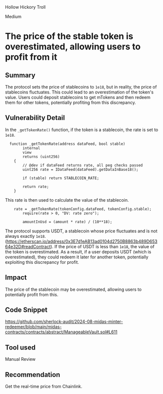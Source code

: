 Hollow Hickory Troll

Medium

# The price of the stable token is overestimated, allowing users to profit from it

## Summary
The protocol sets the price of stablecoins to `1e18`, but in reality, the price of stablecoins fluctuates. This could lead to an overestimation of the token's value. Users could deposit stablecoins to get mTokens and then redeem them for other tokens, potentially profiting from this discrepancy.

## Vulnerability Detail
In the `_getTokenRate()` function, if the token is a stablecoin, the rate is set to `1e18`. 
```solidity
  function _getTokenRate(address dataFeed, bool stable)
        internal
        view
        returns (uint256)
    {
        // @dev if dataFeed returns rate, all peg checks passed
        uint256 rate = IDataFeed(dataFeed).getDataInBase18();

        if (stable) return STABLECOIN_RATE;

        return rate;
    }

```

This rate is then used to calculate the value of the stablecoin.
```solidity
    rate = _getTokenRate(tokenConfig.dataFeed, tokenConfig.stable);
        require(rate > 0, "DV: rate zero");

        amountInUsd = (amount * rate) / (10**18);
```


 The protocol supports USDT, a stablecoin whose price fluctuates and is not always exactly `1e18`. (https://etherscan.io/address/0x3E7d1eAB13ad0104d2750B8863b489D65364e32D#readContract). If the price of USDT is less than `1e18`, the value of the token is overestimated. As a result, if a user deposits USDT (which is overestimated), they could redeem it later for another token, potentially exploiting this discrepancy for profit.

## Impact
The price of the stablecoin may be overestimated, allowing users to potentially profit from this.
## Code Snippet
https://github.com/sherlock-audit/2024-08-midas-minter-redeemer/blob/main/midas-contracts/contracts/abstract/ManageableVault.sol#L611
## Tool used

Manual Review

## Recommendation
Get the real-time price from Chainlink. 
